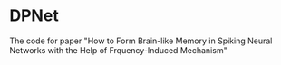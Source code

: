 # DPNet
The code for paper "How to Form Brain-like Memory in Spiking Neural Networks with the Help of Frquency-Induced Mechanism"
